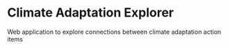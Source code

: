 # Climate Adaptation Explorer

Web application to explore connections between climate adaptation action items

